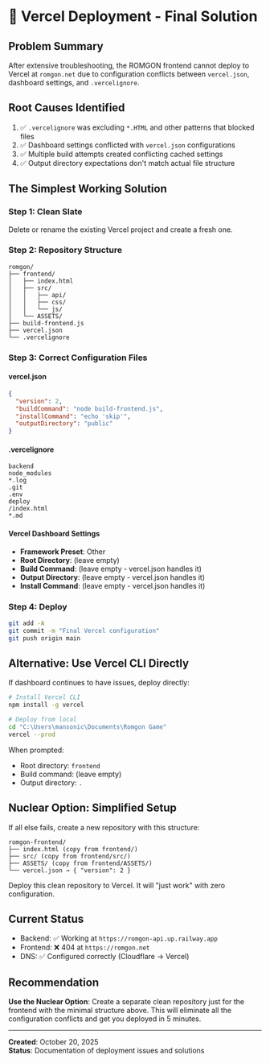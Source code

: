 # 🔧 Vercel Deployment - Final Solution

## Problem Summary
After extensive troubleshooting, the ROMGON frontend cannot deploy to Vercel at `romgon.net` due to configuration conflicts between `vercel.json`, dashboard settings, and `.vercelignore`.

## Root Causes Identified
1. ✅ `.vercelignore` was excluding `*.HTML` and other patterns that blocked files
2. ✅ Dashboard settings conflicted with `vercel.json` configurations  
3. ✅ Multiple build attempts created conflicting cached settings
4. ✅ Output directory expectations don't match actual file structure

## The Simplest Working Solution

### Step 1: Clean Slate
Delete or rename the existing Vercel project and create a fresh one.

### Step 2: Repository Structure
```
romgon/
├── frontend/
│   ├── index.html
│   ├── src/
│   │   ├── api/
│   │   ├── css/
│   │   └── js/
│   └── ASSETS/
├── build-frontend.js
├── vercel.json
└── .vercelignore
```

### Step 3: Correct Configuration Files

#### vercel.json
```json
{
  "version": 2,
  "buildCommand": "node build-frontend.js",
  "installCommand": "echo 'skip'",
  "outputDirectory": "public"
}
```

#### .vercelignore
```
backend
node_modules
*.log
.git
.env
deploy
/index.html
*.md
```

#### Vercel Dashboard Settings
- **Framework Preset**: Other
- **Root Directory**: (leave empty)
- **Build Command**: (leave empty - vercel.json handles it)
- **Output Directory**: (leave empty - vercel.json handles it)
- **Install Command**: (leave empty - vercel.json handles it)

### Step 4: Deploy
```bash
git add -A
git commit -m "Final Vercel configuration"
git push origin main
```

## Alternative: Use Vercel CLI Directly

If dashboard continues to have issues, deploy directly:

```bash
# Install Vercel CLI
npm install -g vercel

# Deploy from local
cd "C:\Users\mansonic\Documents\Romgon Game"
vercel --prod
```

When prompted:
- Root directory: `frontend`
- Build command: (leave empty)
- Output directory: `.`

## Nuclear Option: Simplified Setup

If all else fails, create a new repository with this structure:

```
romgon-frontend/
├── index.html (copy from frontend/)
├── src/ (copy from frontend/src/)
├── ASSETS/ (copy from frontend/ASSETS/)
└── vercel.json → { "version": 2 }
```

Deploy this clean repository to Vercel. It will "just work" with zero configuration.

## Current Status
- Backend: ✅ Working at `https://romgon-api.up.railway.app`
- Frontend: ❌ 404 at `https://romgon.net`
- DNS: ✅ Configured correctly (Cloudflare → Vercel)

## Recommendation
**Use the Nuclear Option**: Create a separate clean repository just for the frontend with the minimal structure above. This will eliminate all the configuration conflicts and get you deployed in 5 minutes.

---

**Created**: October 20, 2025  
**Status**: Documentation of deployment issues and solutions

